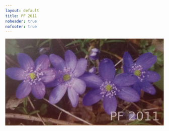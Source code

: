 ```yaml
---
layout: default
title: PF 2011
noheader: true
nofooter: true
---
```


![PF 2011](/static/content/pf2011/PF2011_scan_800px.jpg)

